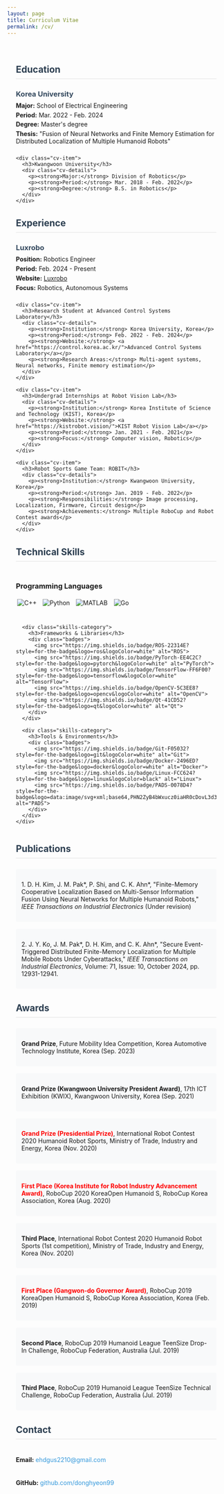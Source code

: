 ```yaml
---
layout: page
title: Curriculum Vitae
permalink: /cv/
---
```


<div class="cv-container">
  <div class="cv-section">
    <h2>Education</h2>
    <div class="cv-item">
      <h3>Korea University</h3>
      <div class="cv-details">
        <p><strong>Major:</strong> School of Electrical Engineering</p>
        <p><strong>Period:</strong> Mar. 2022 - Feb. 2024</p>
        <p><strong>Degree:</strong> Master's degree</p>
        <p><strong>Thesis:</strong> "Fusion of Neural Networks and Finite Memory Estimation for Distributed Localization of Multiple Humanoid Robots"</p>
      </div>
    </div>

    <div class="cv-item">
      <h3>Kwangwoon University</h3>
      <div class="cv-details">
        <p><strong>Major:</strong> Division of Robotics</p>
        <p><strong>Period:</strong> Mar. 2018 - Feb. 2022</p>
        <p><strong>Degree:</strong> B.S. in Robotics</p>
      </div>
    </div>
  </div>

  <div class="cv-section">
    <h2>Experience</h2>
    <div class="cv-item">
      <h3>Luxrobo</h3>
      <div class="cv-details">
        <p><strong>Position:</strong> Robotics Engineer</p>
        <p><strong>Period:</strong> Feb. 2024 - Present</p>
        <p><strong>Website:</strong> <a href="https://luxrobo.com/">Luxrobo</a></p>
        <p><strong>Focus:</strong> Robotics, Autonomous Systems</p>
      </div>
    </div>

    <div class="cv-item">
      <h3>Research Student at Advanced Control Systems Laboratory</h3>
      <div class="cv-details">
        <p><strong>Institution:</strong> Korea University, Korea</p>
        <p><strong>Period:</strong> Feb. 2022 - Feb. 2024</p>
        <p><strong>Website:</strong> <a href="https://control.korea.ac.kr/">Advanced Control Systems Laboratory</a></p>
        <p><strong>Research Areas:</strong> Multi-agent systems, Neural networks, Finite memory estimation</p>
      </div>
    </div>

    <div class="cv-item">
      <h3>Undergrad Internships at Robot Vision Lab</h3>
      <div class="cv-details">
        <p><strong>Institution:</strong> Korea Institute of Science and Technology (KIST), Korea</p>
        <p><strong>Website:</strong> <a href="https://kistrobot.vision/">KIST Robot Vision Lab</a></p>
        <p><strong>Period:</strong> Jan. 2021 - Feb. 2021</p>
        <p><strong>Focus:</strong> Computer vision, Robotics</p>
      </div>
    </div>

    <div class="cv-item">
      <h3>Robot Sports Game Team: ROBIT</h3>
      <div class="cv-details">
        <p><strong>Institution:</strong> Kwangwoon University, Korea</p>
        <p><strong>Period:</strong> Jan. 2019 - Feb. 2022</p>
        <p><strong>Responsibilities:</strong> Image processing, Localization, Firmware, Circuit design</p>
        <p><strong>Achievements:</strong> Multiple RoboCup and Robot Contest awards</p>
      </div>
    </div>
  </div>

  <div class="cv-section">
    <h2>Technical Skills</h2>
    <div class="skills-container">
      <div class="skills-category">
        <h3>Programming Languages</h3>
        <div class="badges">
          <img src="https://img.shields.io/badge/C++-00599C?style=for-the-badge&logo=c%2B%2B&logoColor=white" alt="C++">
          <img src="https://img.shields.io/badge/Python-3776AB?style=for-the-badge&logo=python&logoColor=white" alt="Python">
          <img src="https://img.shields.io/badge/MATLAB-0076A8?style=for-the-badge&logo=mathworks&logoColor=white" alt="MATLAB">
          <img src="https://img.shields.io/badge/Go-00ADD8?style=for-the-badge&logo=go&logoColor=white" alt="Go">
        </div>
      </div>

      <div class="skills-category">
        <h3>Frameworks & Libraries</h3>
        <div class="badges">
          <img src="https://img.shields.io/badge/ROS-22314E?style=for-the-badge&logo=ros&logoColor=white" alt="ROS">
          <img src="https://img.shields.io/badge/PyTorch-EE4C2C?style=for-the-badge&logo=pytorch&logoColor=white" alt="PyTorch">
          <img src="https://img.shields.io/badge/TensorFlow-FF6F00?style=for-the-badge&logo=tensorflow&logoColor=white" alt="TensorFlow">
          <img src="https://img.shields.io/badge/OpenCV-5C3EE8?style=for-the-badge&logo=opencv&logoColor=white" alt="OpenCV">
          <img src="https://img.shields.io/badge/Qt-41CD52?style=for-the-badge&logo=qt&logoColor=white" alt="Qt">
        </div>
      </div>

      <div class="skills-category">
        <h3>Tools & Environments</h3>
        <div class="badges">
          <img src="https://img.shields.io/badge/Git-F05032?style=for-the-badge&logo=git&logoColor=white" alt="Git">
          <img src="https://img.shields.io/badge/Docker-2496ED?style=for-the-badge&logo=docker&logoColor=white" alt="Docker">
          <img src="https://img.shields.io/badge/Linux-FCC624?style=for-the-badge&logo=linux&logoColor=black" alt="Linux">
          <img src="https://img.shields.io/badge/PADS-0078D4?style=for-the-badge&logo=data:image/svg+xml;base64,PHN2ZyB4bWxucz0iaHR0cDovL3d3dy53My5vcmcvMjAwMC9zdmciIHZpZXdCb3g9IjAgMCAyNCAyNCI+PHBhdGggZmlsbD0iI2ZmZiIgZD0iTTEyIDJDNi40OCAyIDIgNi40OCAyIDEyczQuNDggMTAgMTAgMTAgMTAtNC40OCAxMC0xMFMxNy41MiAyIDEyIDJ6bTAgMThjLTQuNDIgMC04LTMuNTgtOC04czMuNTgtOCA4LTggOCAzLjU4IDggOC0zLjU4IDgtOCA4eiIvPjwvc3ZnPg==&logoColor=white" alt="PADS">
        </div>
      </div>
    </div>
  </div>

  <div class="cv-section">
    <h2>Publications</h2>
    <div class="publications">
      <div class="publication-item">
        <p>1. D. H. Kim, J. M. Pak*, P. Shi, and C. K. Ahn*, "Finite-Memory Cooperative Localization Based on Multi-Sensor Information Fusion Using Neural Networks for Multiple Humanoid Robots," <em>IEEE Transactions on Industrial Electronics</em> (Under revision)</p>
      </div>
      <div class="publication-item">
        <p>2. J. Y. Ko, J. M. Pak*, D. H. Kim, and C. K. Ahn*, "Secure Event-Triggered Distributed Finite-Memory Localization for Multiple Mobile Robots Under Cyberattacks," <em>IEEE Transactions on Industrial Electronics</em>, Volume: 71, Issue: 10, October 2024, pp. 12931-12941.</p>
      </div>
    </div>
  </div>

  <div class="cv-section">
    <h2>Awards</h2>
    <div class="awards">
      <div class="award-item">
        <p><strong>Grand Prize</strong>, Future Mobility Idea Competition, Korea Automotive Technology Institute, Korea (Sep. 2023)</p>
      </div>
      <div class="award-item">
        <p><strong>Grand Prize (Kwangwoon University President Award)</strong>, 17th ICT Exhibition (KWIX), Kwangwoon University, Korea (Sep. 2021)</p>
      </div>
      <div class="award-item">
        <p><strong><span class="red-text">Grand Prize (Presidential Prize)</span></strong>, International Robot Contest 2020 Humanoid Robot Sports, Ministry of Trade, Industry and Energy, Korea (Nov. 2020)</p>
      </div>
      <div class="award-item">
        <p><strong><span class="red-text">First Place (Korea Institute for Robot Industry Advancement Award)</span></strong>, RoboCup 2020 KoreaOpen Humanoid S, RoboCup Korea Association, Korea (Aug. 2020)</p>
      </div>
      <div class="award-item">
        <p><strong>Third Place</strong>, International Robot Contest 2020 Humanoid Robot Sports (1st competition), Ministry of Trade, Industry and Energy, Korea (Nov. 2020)</p>
      </div>
      <div class="award-item">
        <p><strong><span class="red-text">First Place (Gangwon-do Governor Award)</span></strong>, RoboCup 2019 KoreaOpen Humanoid S, RoboCup Korea Association, Korea (Feb. 2019)</p>
      </div>
      <div class="award-item">
        <p><strong>Second Place</strong>, RoboCup 2019 Humanoid League TeenSize Drop-In Challenge, RoboCup Federation, Australia (Jul. 2019)</p>
      </div>
      <div class="award-item">
        <p><strong>Third Place</strong>, RoboCup 2019 Humanoid League TeenSize Technical Challenge, RoboCup Federation, Australia (Jul. 2019)</p>
      </div>
    </div>
  </div>

  <div class="cv-section">
    <h2>Contact</h2>
    <div class="contact-info">
      <p><strong>Email:</strong> <a href="mailto:ehdgus2210@gmail.com">ehdgus2210@gmail.com</a></p>
      <p><strong>GitHub:</strong> <a href="https://github.com/donghyeon99">github.com/donghyeon99</a></p>
    </div>
  </div>
</div>

<style>
.cv-container {
  max-width: 800px;
  margin: 0 auto;
  padding: 20px;
}

.cv-section {
  margin-bottom: 2rem;
}

.cv-section h2 {
  color: #2c3e50;
  border-bottom: 2px solid #eee;
  padding-bottom: 0.5rem;
  margin-bottom: 1.5rem;
}

.cv-item {
  margin-bottom: 1.5rem;
}

.cv-item h3 {
  color: #34495e;
  margin-bottom: 0.5rem;
}

.cv-details p {
  margin: 0.3rem 0;
}

.skills-container {
  display: flex;
  flex-wrap: wrap;
  gap: 1.5rem;
}

.skills-category {
  flex: 1;
  min-width: 250px;
}

.skills-category h3 {
  margin-bottom: 1rem;
}

.badges {
  display: flex;
  flex-wrap: wrap;
  gap: 0.5rem;
}

.badges img {
  margin: 0.2rem;
}

.publications, .awards {
  display: flex;
  flex-direction: column;
  gap: 1rem;
}

.publication-item, .award-item {
  padding: 0.8rem;
  background-color: #f8f9fa;
  border-radius: 4px;
}

.contact-info {
  display: flex;
  flex-direction: column;
  gap: 0.5rem;
}

.contact-info a {
  color: #3498db;
  text-decoration: none;
}

.contact-info a:hover {
  text-decoration: underline;
}

.red-text {
  color: #ff0000;
}
</style> 
